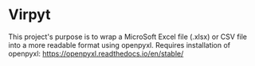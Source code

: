 # Virpyt
This project's purpose is to wrap a MicroSoft Excel file (.xlsx) or CSV file into a more readable format using openpyxl.
Requires installation of openpyxl: https://openpyxl.readthedocs.io/en/stable/
